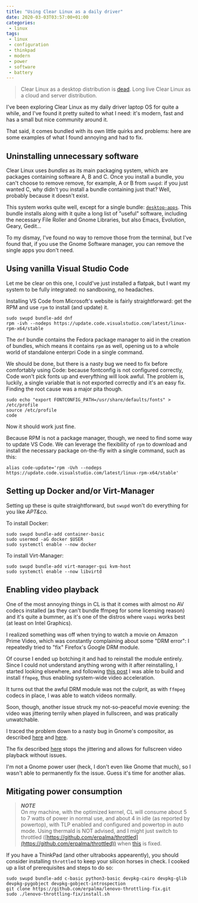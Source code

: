 ```yaml
---
title: "Using Clear Linux as a daily driver"
date: 2020-03-03T03:57:00+01:00
categories:
 - linux
tags:
 - linux
 - configuration
 - thinkpad
 - modern
 - power
 - software
 - battery
---
```


>  Clear Linux as a desktop distribution is [dead](https://community.clearlinux.org/t/changes-coming-to-clear-linux-direction/4337). Long live Clear Linux as a cloud and server distribution.

I've been exploring Clear Linux as my daily driver laptop OS for quite a while, and I've found it pretty suited to what I need: it's modern, fast and has a small but nice community around it.

That said, it comes bundled with its own little quirks and problems: here are some examples of what I found annoying and had to fix.

## Uninstalling unnecessary software

Clear Linux uses *bundles* as its main packaging system, which are packages containing software A, B and C. Once you install a bundle, you can't choose to remove remove, for example, A or B from `swupd`: if you just wanted C, why didn't you install a bundle containing just that? Well, probably because it doesn't exist.

This system works quite well, except for a single bundle: [`desktop-apps`](https://clearlinux.org/software/bundle/desktop-apps). This bundle installs along with it quite a long list of "useful" software, including the necessary File Roller and Gnome Libraries, but also Emacs, Evolution, Geary, Gedit...

To my dismay, I've found no way to remove those from the terminal, but I've found that, if you use the Gnome Software manager, you can remove the single apps you don't need.

## Using vanilla Visual Studio Code

Let me be clear on this one, I could've just installed a flatpak, but I want my system to be fully integrated: no sandboxing, no headaches.

Installing VS Code from Microsoft's website is fairly straightforward: get the RPM and use `rpm` to install (and update) it.

```shell
sudo swupd bundle-add dnf
rpm -ivh --nodeps https://update.code.visualstudio.com/latest/linux-rpm-x64/stable
```

The `dnf` bundle contains the Fedora package manager to aid in the creation of bundles, which means it contains `rpm` as well, opening us to a whole world of standalone enterpri Code in a single command.

We should be done, but there is a nasty bug we need to fix before comfortably using Code: because fontconfig is not configured correctly, Code won't pick fonts up and everyfthing will look awful. The problem is, luckily, a single variable that is not exported correctly and it's an easy fix. Finding the root cause was a major pita though.

```shell
sudo echo "export FONTCONFIG_PATH=/usr/share/defaults/fonts" > /etc/profile
source /etc/profile
code
```

Now it should work just fine.

Because RPM is not a package manager, though, we need to find some way to update VS Code. We can leverage the flexibility of `rpm` to download and install the necessary package on-the-fly with a single command, such as this:

```shell
alias code-update='rpm -Uvh --nodeps https://update.code.visualstudio.com/latest/linux-rpm-x64/stable'
```

## Setting up Docker and/or Virt-Manager

Setting up these is quite straightforward, but `swupd` won't do everything for you like *APT&co.*

To install Docker:

```shell
sudo swupd bundle-add container-basic
sudo usermod -aG docker $USER
sudo systemctl enable --now docker
```

To install Virt-Manager:

```shell
sudo swupd bundle-add virt-manager-gui kvm-host
sudo systemctl enable --now libvirtd
```

## Enabling video playback

One of the most annoying things in CL is that it comes with almost no AV codecs installed (as they can't bundle ffmpeg for some licensing reason) and it's quite a bummer, as it's one of the distros where `vaapi` works best (at least on Intel Graphics).

I realized something was off when trying to watch a movie on Amazon Prime Video, which was constantly complaining about some "DRM error": I repeatedly tried to "fix" Firefox's Google DRM module.

Of course I ended up botching it and had to reinstall the module entirely. Since I could not understand anything wrong with it after reinstalling, I started looking elsewhere, and following [this post](https://community.clearlinux.org/t/how-to-h264-etc-support-for-firefox-including-ffmpeg-install/195) I was able to build and install `ffmpeg`, thus enabling system-wide video acceleration.

It turns out that the awful DRM module was not the culprit, as with `ffmpeg` codecs in place, I was able to watch videos normally.

Soon, though, another issue struck my not-so-peaceful movie evening: the video was jittering terrily when played in fullscreen, and was pratically unwatchable.

I traced the problem down to a nasty bug in Gnome's compositor, as described [here](https://bugzilla.mozilla.org/show_bug.cgi?id=1134077
) and [here](https://bugzilla.gnome.org/show_bug.cgi?id=741376#c15).

The fix described [here](https://github.com/ValveSoftware/steam-for-linux/issues/5866) stops the jittering and allows for fullscreen video playback without issues.

I'm not a Gnome power user (heck, I don't even like Gnome that much), so I wasn't able to permanently fix the issue. Guess it's time for another alias.

## Mitigating power consumption

> ***NOTE***<br>
> On my machine, with the optimized kernel, CL will consume about 5 to 7 watts of power in normal use, and about 4 in idle (as reported by powertop), with TLP enabled and configured and powertop in auto mode. Using thermald is NOT advised, and I might just switch to throttled  ([https://github.com/erpalma/throttled](https://github.com/erpalma/throttled)) when [this](https://github.com/clearlinux/distribution/issues/1337) is fixed.

If you have a ThinkPad (and other ultrabooks appearently), you should consider installing `throttled` to keep your silicon horses in check. I cooked up a list of prerequisites and steps to do so:

```shell
sudo swupd bundle-add c-basic python3-basic devpkg-cairo devpkg-glib devpkg-pygobject devpkg-gobject-introspection
git clone https://github.com/erpalma/lenovo-throttling-fix.git
sudo ./lenovo-throttling-fix/install.sh
```
